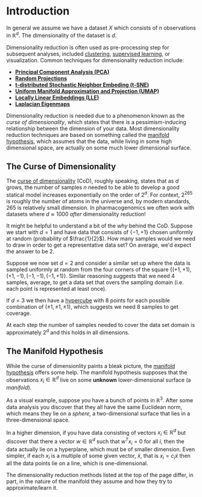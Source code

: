 # Introduction

In general we assume we have a dataset $X$ which consists of $n$ observations in $\mathbb{R}^d$. The dimensionality of the dataset is $d$. 


Dimensionality reduction is often used as pre-processing step for subsequent analyses, included [clustering](../Clustering/index.md), [supervised learning](../../Supervised_Learning/index.md), or visualization. Common techniques for dimensionality reduction include:

- **[Principal Component Analysis (PCA)](PCA.md)** 
- **[Random Projections](Random_Projections.md)**
- **[t-distributed Stochastic Neighbor Embeding (t-SNE)](TSNE.md)**
- **[Uniform Manifold Approximation and Projection (UMAP)](UMAP.md)**
- **[Locally Linear Embeddings (LLE)](Locally_Linear_Embeddings.md)**
- **[Laplacian Eigenmaps](Laplacian_Eigenmaps.md)**


Dimensionality reduction is needed due to a phenomenon known as the *curse of dimensionality*, which states that there is a pessimism-inducing relationship between the dimension of your data. Most dimensionality reduction techniques are based on something called the [manifold hypothesis](https://en.wikipedia.org/wiki/Manifold_hypothesis), which assumes that the data, while living in some high dimensional space, are actually on some much lower dimensional surface. 




## The Curse of Dimensionality

The [curse of dimensionality](https://en.wikipedia.org/wiki/Curse_of_dimensionality) (CoD), roughly speaking, states that as $d$ grows, the number of samples $n$ needed to be able to develop a good statical model increases exponentially on the order of $2^d$. For context, $2^265$ is roughly the number of atoms in the universe and, by modern standards, 265 is relatively small dimension. In pharmacogenomics we often work with datasets where $d\approx 1000$ *after* dimensionality reduction! 


It might be helpful to understand a bit of the *why* behind the CoD. Suppose we  start with $d=1$ and have data that consists of $\{-1,+1\}$ chosen uniformly at random (probability of $\frac{1}{2}$). How many samples would we need to draw in order to get a representative data set? On average, we'd expect the answer to be 2. 


Suppose we now set $d=2$ and consider a similar set up where the data is sampled uniformly at random from the four corners of the square $\{(+1,+1), (+1,-1), (-1,-1),(-1,+1)\}$. Similar reasoning suggests that we need 4 samples, average, to get a data set that overs the sampling domain (i.e. each point is represented at least once). 

If $d=3$ we then have a [hypercube](https://en.wikipedia.org/wiki/Hypercube) with 8 points for each possible combination of $(\pm1, \pm 1, \pm1)$, which suggests we need $8$ samples to get coverage. 

At each step the number of samples needed to cover the data set domain is approximately $2^d$ and this holds in all dimensions. 



## The Manifold Hypothesis

While the curse of dimensionlity paints a bleak picture, the [manifold hypothesis](https://en.wikipedia.org/wiki/Manifold_hypothesis) offers some help. The manifold hypothesis supposes that the observations $x_i\in \mathbb{R}^d$ live on some **unknown** lower-dimensional surface (a *manifold*).

As a visual example, suppose you have a bunch of points in $\mathbb{R}^3$. After some data analysis you discover that they all have the same Euclidean norm, which means they lie on a *sphere,* a two-dimensional surface that lies in a three-dimensional space. 

In a higher dimension, if you have data consisting of vectors $x_i\in\mathbb{R}^d$ but discover that there a vector $w\in \mathbb{R}^d$ such that $w^Tx_i=0$ for all $i$, then the data actually lie on a hyperplane, which must be of smaller dimension. Even simpler, if each $x_i$ is a multiple of some given vector, $\tilde{x}$, that is $x_i=c_i\tilde{x}$ then all the data points lie on a line, which is one-dimensional. 


The dimensionality reduction methods listed at the top of the page differ, in part, in the nature of the manifold they assume and how they try to approximate/learn it. 
